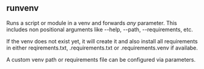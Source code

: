 ## runvenv

Runs a script or module in a venv and forwards *any* parameter.
This includes non positional arguments like --help, --path, --requirements, etc.

If the venv does not exist yet, it will create it and also install all requirements
in either reqirements.txt, .requirements.txt or .requirements.venv if availabe.

A custom venv path or requirements file can be configured via parameters.
